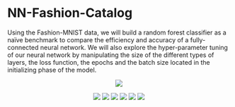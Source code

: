 # NN-Fashion-Catalog
Using the Fashion-MNIST data, we will build a random forest classifier as a naïve benchmark to compare the efficiency and accuracy of a fully-connected neural network. We will also explore the hyper-parameter tuning of our neural network by manipulating the size of the different types of layers, the loss function, the epochs and the batch size located in the initializing phase of the model.

<p align="center">
<img src="https://user-images.githubusercontent.com/70657426/153689875-1413aeab-f926-46bf-893b-9e742815f2d9.png">
</p>

<p align="center">
<img src="https://user-images.githubusercontent.com/70657426/153776103-b2c1beda-a234-4ba7-b56f-6dbfc20f7189.png">
<img src="https://user-images.githubusercontent.com/70657426/153776112-eead4e3f-c18d-4b97-91f0-aa0cb065207b.png">
<img src="https://user-images.githubusercontent.com/70657426/153776137-09b004ed-e6a3-4d8c-8d03-d72f6c3dacbc.png">
<img src="https://user-images.githubusercontent.com/70657426/153776152-9914d957-c015-4b9c-9fc7-19ca95569f40.png">
<img src="https://user-images.githubusercontent.com/70657426/153776161-782b4bf3-c4dc-4720-8e09-2e1d9492958a.png">
<img src="https://user-images.githubusercontent.com/70657426/153776121-d2250036-243c-4032-a037-a38af0f4f6a2.png">
</p>
